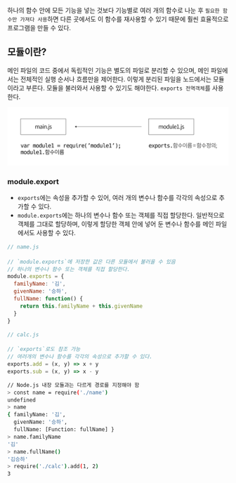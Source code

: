 하나의 함수 안에 모든 기능을 넣는 것보다 기능별로 여러 개의 함수로 나눈 후 `필요한 함수만 가져다 사용`하면 다른 곳에서도 이 함수를 재사용할 수 있기 때문에 훨씬 효율적으로 프로그램을 만들 수 있다.

## 모듈이란?
메인 파일의 코드 중에서 독립적인 기능은 별도의 파일로 분리할 수 있으며, 메인 파일에서는 전체적인 실행 순서나 흐름만을 제어한다. 이렇게 분리된 파일을 노드에서는 모듈이라고 부른다. 모듈을 불러와서 사용할 수 있기도 해야한다. `exports 전역객체`를 사용한다.

<img src="img/07-01.jpg">

### module.export
- `exports`에는 속성을 추가할 수 있어, 여러 개의 변수나 함수를 각각의 속성으로 추가할 수 있다.
- `module.exports`에는 하나의 변수나 함수 또는 객체를 직접 할당한다. 일반적으로 객체를 그대로 할당하며, 이렇게 할당한 객체 안에 넣어 둔 변수나 함수를 메인 파일에서도 사용할 수 있다.

```js
// name.js

// `module.exports`에 저장한 값은 다른 모듈에서 불러올 수 있음
// 하나의 변수나 함수 또는 객체를 직접 할당한다.
module.exports = {
  familyName: '김',
  givenName: '승하',
  fullName: function() {
    return this.familyName + this.givenName
  }
}
```
```js
// calc.js

// `exports`로도 참조 가능
// 여러개의 변수나 함수를 각각의 속성으로 추가할 수 있다.
exports.add = (x, y) => x + y
exports.sub = (x, y) => x - y
```
```bash
// Node.js 내장 모듈과는 다르게 경로를 지정해야 함
> const name = require('./name')
undefined
> name
{ familyName: '김',
  givenName: '승하',
  fullName: [Function: fullName] }
> name.familyName
'김'
> name.fullName()
'김승하'
> require('./calc').add(1, 2)
3
```